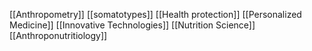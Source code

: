 [[Anthropometry]]
[[somatotypes]]
[[Health protection]]
[[Personalized Medicine]]
[[Innovative Technologies]]
[[Nutrition Science]]
[[Anthroponutritiology]]
